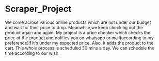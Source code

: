 # Scraper_Project
We come across various online products which are not under our budget and wait for their price to drop. Meanwhile,we keep checking out the product again and again.
My project is a price checker 
which checks the price of the product and
 notifies you on whatsapp or mail(according to my preference)if it's under my expected price.
Also, it adds the product to the cart.
This whole process is scheduled 30 mins a day. We can schedule the time according to our wish.

